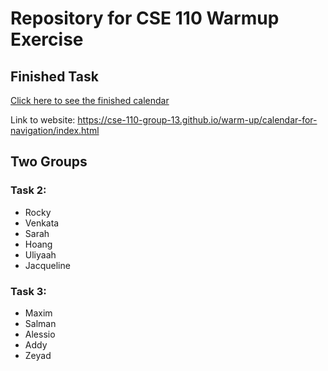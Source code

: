 # Repository for CSE 110 Warmup Exercise

## Finished Task

[Click here to see the finished calendar](./calendar-for-navigation/index.html)

Link to website: https://cse-110-group-13.github.io/warm-up/calendar-for-navigation/index.html

## Two Groups

### Task 2:

- Rocky
- Venkata
- Sarah
- Hoang
- Uliyaah
- Jacqueline

### Task 3:

- Maxim
- Salman
- Alessio
- Addy
- Zeyad
